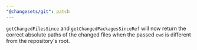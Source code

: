 ```yaml
---
"@changesets/git": patch
---
```


`getChangedFilesSince` and `getChangedPackagesSinceRef` will now return the correct absolute paths of the changed files when the passed `cwd` is different from the repository's root.
